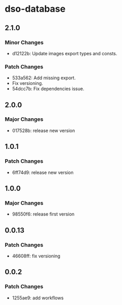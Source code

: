 # dso-database

## 2.1.0

### Minor Changes

- d12122b: Update images export types and consts.

### Patch Changes

- 533a562: Add missing export.
- Fix versioning.
- 54dcc7b: Fix dependencies issue.

## 2.0.0

### Major Changes

- 017528b: release new version

## 1.0.1

### Patch Changes

- 6ff74d9: release new version

## 1.0.0

### Major Changes

- 98550f6: release first version

## 0.0.13

### Patch Changes

- 46608ff: fix versioning

## 0.0.2

### Patch Changes

- 1255ae9: add workflows
